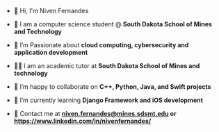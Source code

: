 
- 👋 Hi, I'm Niven Fernandes

- 🏫 I am a computer science student @ **South Dakota School of Mines and Technology**

- 🔭 I’m Passionate about **cloud computing, cybersecurity and application development**

- 🧑‍🏫 I am an academic tutor at **South Dakota School of Mines and technology**

- 🤝 I’m happy to collaborate on **C++, Python, Java, and Swift projects**

- 🌱 I’m currently learning **Django Framework and iOS development**

- 📧 Contact me at **niven.fernandes@mines.sdsmt.edu or https://www.linkedin.com/in/nivenfernandes/**

<p align="left">
</p>
